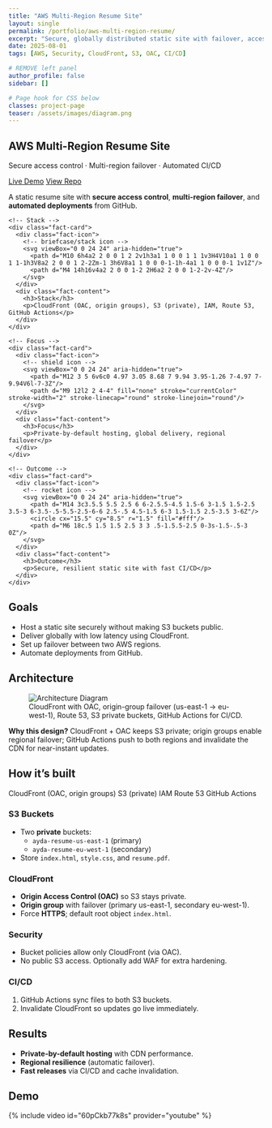 ```yaml
---
title: "AWS Multi-Region Resume Site"
layout: single
permalink: /portfolio/aws-multi-region-resume/
excerpt: "Secure, globally distributed static site with failover, access control, and CI/CD."
date: 2025-08-01
tags: [AWS, Security, CloudFront, S3, OAC, CI/CD]

# REMOVE left panel
author_profile: false
sidebar: []

# Page hook for CSS below
classes: project-page
teaser: /assets/images/diagram.png
---
```


<!-- HERO -->
<section class="project-hero">
  <div class="project-hero__inner">
    <h1 class="project-hero__title">AWS Multi-Region Resume Site</h1>
    <p class="project-hero__tagline">Secure access control · Multi-region failover · Automated CI/CD</p>
    <div class="project-hero__cta">
      <a class="btn btn--primary" href="#" target="_blank" rel="noopener">Live Demo</a>
      <a class="btn" href="#" target="_blank" rel="noopener">View Repo</a>
    </div>
  </div>
</section>

<!-- INTRO / LEAD -->
<section class="section-card">
  <p class="lead">
    A static resume site with <strong>secure access control</strong>, <strong>multi-region failover</strong>,
    and <strong>automated deployments</strong> from GitHub.
  </p>
</section>

<!-- QUICK FACTS -->
<section class="facts">
  <div class="facts-grid">

    <!-- Stack -->
    <div class="fact-card">
      <div class="fact-icon">
        <!-- briefcase/stack icon -->
        <svg viewBox="0 0 24 24" aria-hidden="true">
          <path d="M10 6h4a2 2 0 0 1 2 2v1h3a1 1 0 0 1 1 1v3H4V10a1 1 0 0 1 1-1h3V8a2 2 0 0 1 2-2Zm-1 3h6V8a1 1 0 0 0-1-1h-4a1 1 0 0 0-1 1v1Z"/>
          <path d="M4 14h16v4a2 2 0 0 1-2 2H6a2 2 0 0 1-2-2v-4Z"/>
        </svg>
      </div>
      <div class="fact-content">
        <h3>Stack</h3>
        <p>CloudFront (OAC, origin groups), S3 (private), IAM, Route 53, GitHub Actions</p>
      </div>
    </div>

    <!-- Focus -->
    <div class="fact-card">
      <div class="fact-icon">
        <!-- shield icon -->
        <svg viewBox="0 0 24 24" aria-hidden="true">
          <path d="M12 3 5 6v6c0 4.97 3.05 8.68 7 9.94 3.95-1.26 7-4.97 7-9.94V6l-7-3Z"/>
          <path d="M9 12l2 2 4-4" fill="none" stroke="currentColor" stroke-width="2" stroke-linecap="round" stroke-linejoin="round"/>
        </svg>
      </div>
      <div class="fact-content">
        <h3>Focus</h3>
        <p>Private-by-default hosting, global delivery, regional failover</p>
      </div>
    </div>

    <!-- Outcome -->
    <div class="fact-card">
      <div class="fact-icon">
        <!-- rocket icon -->
        <svg viewBox="0 0 24 24" aria-hidden="true">
          <path d="M14 3c3.5.5 5.5 2.5 6 6-2.5.5-4.5 1.5-6 3-1.5 1.5-2.5 3.5-3 6-3.5-.5-5.5-2.5-6-6 2.5-.5 4.5-1.5 6-3 1.5-1.5 2.5-3.5 3-6Z"/>
          <circle cx="15.5" cy="8.5" r="1.5" fill="#fff"/>
          <path d="M6 18c.5 1.5 1.5 2.5 3 3 .5-1.5.5-2.5 0-3s-1.5-.5-3 0Z"/>
        </svg>
      </div>
      <div class="fact-content">
        <h3>Outcome</h3>
        <p>Secure, resilient static site with fast CI/CD</p>
      </div>
    </div>

  </div>
</section>

<!-- GOALS -->
<section class="section-card">
  <h2>Goals</h2>
  <ul>
    <li>Host a static site securely without making S3 buckets public.</li>
    <li>Deliver globally with low latency using CloudFront.</li>
    <li>Set up failover between two AWS regions.</li>
    <li>Automate deployments from GitHub.</li>
  </ul>
</section>

<!-- ARCHITECTURE -->
<section class="section-card">
  <h2>Architecture</h2>
  <figure class="figure">
    <img src="{{ '/assets/images/diagram.png' | relative_url }}" alt="Architecture Diagram">
    <figcaption>CloudFront with OAC, origin-group failover (us-east-1 → eu-west-1), Route 53, S3 private buckets, GitHub Actions for CI/CD.</figcaption>
  </figure>

  <div class="callout callout--info">
    <strong>Why this design?</strong> CloudFront + OAC keeps S3 private; origin groups enable regional failover; GitHub Actions push to both regions and invalidate the CDN for near-instant updates.
  </div>
</section>

<!-- HOW IT'S BUILT -->
<section class="section-card">
  <h2>How it’s built</h2>

  <div class="stack-badges">
    <span>CloudFront (OAC, origin groups)</span>
    <span>S3 (private)</span>
    <span>IAM</span>
    <span>Route 53</span>
    <span>GitHub Actions</span>
  </div>

  <h3>S3 Buckets</h3>
  <ul>
    <li>Two <strong>private</strong> buckets:
      <ul>
        <li><code>ayda-resume-us-east-1</code> (primary)</li>
        <li><code>ayda-resume-eu-west-1</code> (secondary)</li>
      </ul>
    </li>
    <li>Store <code>index.html</code>, <code>style.css</code>, and <code>resume.pdf</code>.</li>
  </ul>

  <h3>CloudFront</h3>
  <ul>
    <li><strong>Origin Access Control (OAC)</strong> so S3 stays private.</li>
    <li><strong>Origin group</strong> with failover (primary us-east-1, secondary eu-west-1).</li>
    <li>Force <strong>HTTPS</strong>; default root object <code>index.html</code>.</li>
  </ul>

  <h3>Security</h3>
  <ul>
    <li>Bucket policies allow only CloudFront (via OAC).</li>
    <li>No public S3 access. Optionally add WAF for extra hardening.</li>
  </ul>

  <h3>CI/CD</h3>
  <ol>
    <li>GitHub Actions sync files to both S3 buckets.</li>
    <li>Invalidate CloudFront so updates go live immediately.</li>
  </ol>
</section>

<!-- RESULTS -->
<section class="section-card">
  <h2>Results</h2>
  <ul>
    <li><strong>Private-by-default hosting</strong> with CDN performance.</li>
    <li><strong>Regional resilience</strong> (automatic failover).</li>
    <li><strong>Fast releases</strong> via CI/CD and cache invalidation.</li>
  </ul>
</section>

<!-- DEMO -->
<section class="section-card">
  <h2>Demo</h2>
  {% include video id="60pCkb77k8s" provider="youtube" %}
</section>
